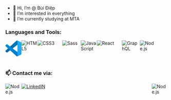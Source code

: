 - 👋 Hi, I’m @ Bùi Điệp
- 👀 I’m interested in everything
- 🌱 I’m currently studying at MTA

<!-- Bui-Diep/Bui-Diep is a ✨ special ✨ repository because its `README.md` (this file) appears on your GitHub profile.
You can click the Preview link to take a look at your changes. -->

<!-- 
### :zap: GitHub Stats

<table>
<tr>
  <td width="48%">
    <img src="https://github-readme-stats.vercel.app/api?username=CodexploreRepo&show_icons=true&hide=contribs,issues&hide_border=true" />
    <img src="https://github-readme-stats.vercel.app/api/top-langs/?username=CodexploreRepo&layout=compact&show_icons=true&hide_border=true" />
  </td>
  <td width="52%"><img alt="gif" align="right" src=".github/assets/coding.gif"/></td> -->
<!-- </tr> -->
<!-- <table> -->

### Languages and Tools:

<img align="left" alt="Visual Studio Code" width="50px" src="https://raw.githubusercontent.com/github/explore/80688e429a7d4ef2fca1e82350fe8e3517d3494d/topics/visual-studio-code/visual-studio-code.png" />
<img align="left" alt="HTML5" width="50px" src="https://images.g2crowd.com/uploads/product/image/large_detail/large_detail_55da269609bde6556a387629b0594314/altium-altium-designer.png" />
<img align="left" alt="CSS3" width="77px" src="https://upload.wikimedia.org/wikipedia/en/0/0a/XilinxISE_DS_Logo.jpg" />
<img align="left" alt="Sass" width="58px" src="https://static-00.iconduck.com/assets.00/qtcreator-icon-512x478-bhacl6u3.png" />
<img align="left" alt="JavaScript" width="50px" src="https://www.nettimelogic.com/resources/FpgaServices.png" />
<img align="left" alt="React" width="78px" src="https://bk.ibxk.com.br/2021/11/16/16122106683201.jpg" />
<img align="left" alt="GraphQL" width="56px" src="https://png.pngitem.com/pimgs/s/128-1280162_github-logo-png-cat-transparent-png.png" />
<img align="left" alt="Node.js" width="50px" src="https://brandslogos.com/wp-content/uploads/images/large/arduino-logo-1.png" />
<!-- <img align="left" alt="Deno" width="26px" src="https://raw.githubusercontent.com/github/explore/361e2821e2dea67711cde99c9c40ed357061cf27/topics/deno/deno.png" />
<img align="left" alt="SQL" width="26px" src="https://raw.githubusercontent.com/github/explore/80688e429a7d4ef2fca1e82350fe8e3517d3494d/topics/sql/sql.png" />
<img align="left" alt="MongoDB" width="26px" src="https://raw.githubusercontent.com/github/explore/80688e429a7d4ef2fca1e82350fe8e3517d3494d/topics/mongodb/mongodb.png" /> -->

<br />
<br />
<br />
<br />
<!-- - -->


### 📫 Contact me via:

[![LinkedIN](https://img.shields.io/badge/LinkedIn-0077B5?style=for-the-badge&logo=linkedin&color=%23003140&logoColor=white)](https://www.facebook.com/buidiep01)
<img align="left" alt="Node.js" width="50px" src="https://cdn-icons-png.flaticon.com/512/124/124010.png" />
<img align="right" alt="Node.js" width="48px" src="https://w7.pngwing.com/pngs/224/500/png-transparent-telegram-logo-computer-icons-others-miscellaneous-blue-angle.png" />